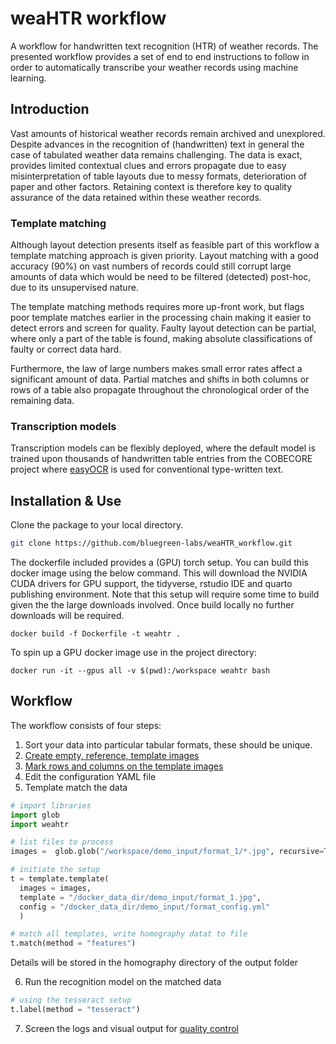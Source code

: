 # weaHTR workflow

A workflow for handwritten text recognition (HTR) of weather records. The presented workflow provides a set of end to end instructions to follow in order to automatically transcribe your weather records using machine learning.

## Introduction

Vast amounts of historical weather records remain archived and unexplored. Despite advances in the recognition of (handwritten) text in general the case of tabulated weather data remains challenging. The data is exact, provides limited contextual clues and errors propagate due to easy misinterpretation of table layouts due to messy formats, deterioration of paper and other factors. Retaining context is therefore key to quality assurance of the data retained within these weather records.

### Template matching

Although layout detection presents itself as feasible part of this workflow a template matching approach is given priority. Layout matching with a good accuracy (90%) on vast numbers of records could still corrupt large amounts of data which would be need to be filtered (detected) post-hoc, due to its unsupervised nature.

The template matching methods requires more up-front work, but flags poor template matches earlier in the processing chain making it easier to detect errors and screen for quality. Faulty layout detection can be partial, where only a part of the table is found, making absolute classifications of faulty or correct data hard. 

Furthermore, the law of large numbers makes small error rates affect a significant amount of data. Partial matches and shifts in both columns or rows of a table also propagate throughout the chronological order of the remaining data.

### Transcription models

Transcription models can be flexibly deployed, where the default model is trained upon thousands of handwritten table entries from the COBECORE project where [easyOCR](https://pypi.org/project/easyocr/) is used for conventional type-written text.

## Installation & Use

Clone the package to your local directory.

```bash
git clone https://github.com/bluegreen-labs/weaHTR_workflow.git
```

The dockerfile included provides a (GPU) torch setup. You can build this docker image using the below command. This will download the NVIDIA CUDA drivers for GPU support, the tidyverse, rstudio IDE and quarto publishing environment. Note that this setup will require some time to build given the the large downloads involved. Once build locally no further downloads will be required.

```
docker build -f Dockerfile -t weahtr .
```

To spin up a GPU docker image use in the project directory:

```
docker run -it --gpus all -v $(pwd):/workspace weahtr bash
```

## Workflow

The workflow consists of four steps:

1. Sort your data into particular tabular formats, these should be unique.
2. [Create empty, reference, template images]()
3. [Mark rows and columns on the template images]()
4. Edit the configuration YAML file
5. Template match the data

```python
# import libraries
import glob
import weahtr

# list files to process
images =  glob.glob("/workspace/demo_input/format_1/*.jpg", recursive=True)

# initiate the setup
t = template.template(
  images = images,
  template = "/docker_data_dir/demo_input/format_1.jpg",
  config = "/docker_data_dir/demo_input/format_config.yml"
  )

# match all templates, write homography datat to file
t.match(method = "features")
```
Details will be stored in the homography directory of the output folder

6. Run the recognition model on the matched data

```python
# using the tesseract setup
t.label(method = "tesseract")
```
7. Screen the logs and visual output for [quality control]()
